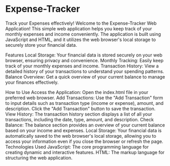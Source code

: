 # Expense-Tracker
Track your Expenses effectively!
Welcome to the Expense-Tracker Web Application! This simple web application helps you keep track of your monthly expenses and income conveniently. The application is built using JavaScript and HTML, and it utilizes the web browser's local storage to securely store your financial data.

Features
Local Storage: Your financial data is stored securely on your web browser, ensuring privacy and convenience.
Monthly Tracking: Easily keep track of your monthly expenses and income.
Transaction History: View a detailed history of your transactions to understand your spending patterns.
Balance Overview: Get a quick overview of your current balance to manage your finances effectively.

How to Use
Access the Application:
Open the index.html file in your preferred web browser.
Add Transactions:
Use the "Add Transaction" form to input details such as transaction type (income or expense), amount, and description.
Click the "Add Transaction" button to save the transaction.
View History:
The transaction history section displays a list of all your transactions, including the date, type, amount, and description.
Check Balance:
The balance section provides an overview of your current balance based on your income and expenses.
Local Storage:
Your financial data is automatically saved to the web browser's local storage, allowing you to access your information even if you close the browser or refresh the page.
Technologies Used
JavaScript: The core programming language for creating dynamic and interactive features.
HTML: The markup language for structuring the web application.
